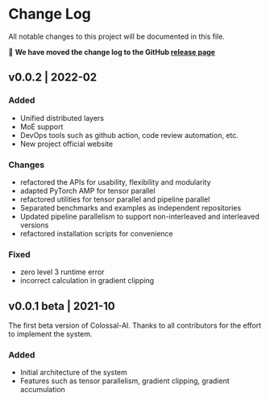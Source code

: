 # Change Log

All notable changes to this project will be documented in this file.

🚩 **We have moved the change log to the GitHub [release page](https://github.com/nholuongut/ColossalAI/releases)**

## v0.0.2 | 2022-02

### Added

- Unified distributed layers
- MoE support
- DevOps tools such as github action, code review automation, etc.
- New project official website

### Changes

- refactored the APIs for usability, flexibility and modularity
- adapted PyTorch AMP for tensor parallel
- refactored utilities for tensor parallel and pipeline parallel
- Separated benchmarks and examples as independent repositories
- Updated pipeline parallelism to support non-interleaved and interleaved versions
- refactored installation scripts for convenience

### Fixed

- zero level 3 runtime error
- incorrect calculation in gradient clipping


## v0.0.1 beta | 2021-10

The first beta version of Colossal-AI. Thanks to all contributors for the effort to implement the system.

### Added

- Initial architecture of the system
- Features such as tensor parallelism, gradient clipping, gradient accumulation
